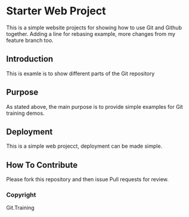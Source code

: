 # Starter Web Project

This is a simple website projects for showing how to use Git and Github together. Adding a line for rebasing example, more changes from my feature branch too.
## Introduction

This is examle is to show different parts of the Git repository

## Purpose

As stated above, the main purpose is to provide simple examples for Git training demos. 

## Deployment

This is a simple web projecct, deployment can be made simple.

## How To Contribute
Please fork this repository and then issue Pull requests for review. 

### Copyright
Git.Training